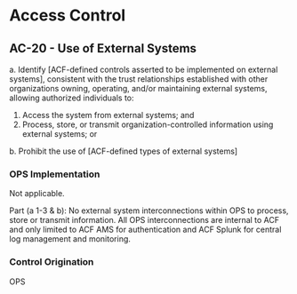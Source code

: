 # Access Control
## AC-20 - Use of External Systems

a. Identify [ACF-defined controls asserted to be implemented on external systems], consistent with the trust relationships established with other organizations owning, operating, and/or maintaining external systems, allowing authorized individuals to:

1. Access the system from external systems; and<br />
2. Process, store, or transmit organization-controlled information using external systems; or

b. Prohibit the use of [ACF-defined types of external systems]

### OPS Implementation

Not applicable.

Part (a 1-3 & b): No external system interconnections within OPS to process, store or transmit information. All OPS interconnections are internal to ACF and only limited to ACF AMS for authentication and ACF Splunk for central log management and monitoring.

### Control Origination

OPS
